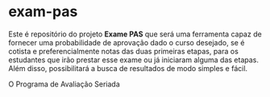 # exam-pas

Este é repositório do projeto **Exame PAS** que será uma ferramenta capaz de fornecer uma probabilidade de aprovação dado o curso desejado, se é cotista e preferencialmente notas das duas primeiras etapas, para os estudantes que irão prestar esse exame ou já iniciaram alguma das etapas. Além disso, possibilitará a busca de resultados de modo simples e fácil.

O Programa de Avaliação Seriada


